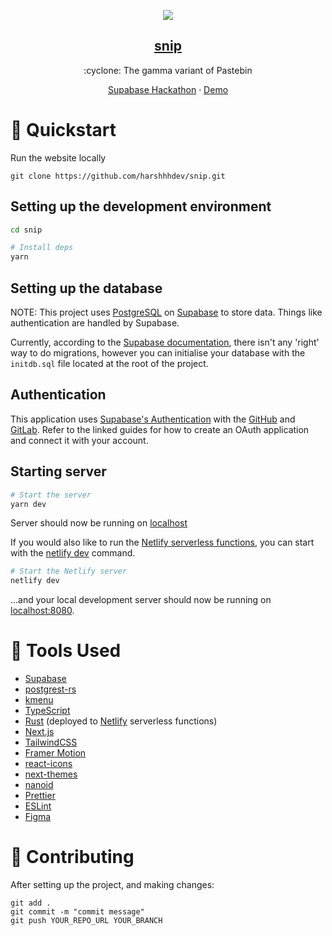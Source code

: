 <p align="center">
  <img src="https://raw.githubusercontent.com/harshhhdev/snip/main/public/Banner.png?token=GHSAT0AAAAAABWYU2PTC3MS2DCQMO2GAWNUYYATIBQ" />
  <a href="https://snip.place">
    <h2 align="center">snip</h2>
  </a>
</p> 
<p align="center">:cyclone: The gamma variant of Pastebin</p>
<p align="center">
  <a href="https://supabase.com/blog/launch-week-5-hackathon">Supabase Hackathon</a>
    ·
  <a href="https://snip.place/">Demo</a>
 </p>

# 🚀 Quickstart

Run the website locally

```
git clone https://github.com/harshhhdev/snip.git
```

## Setting up the development environment

```bash
cd snip

# Install deps
yarn
```

## Setting up the database

NOTE: This project uses [PostgreSQL](https://www.postgresql.org/) on [Supabase](https://supabase.com/database) to store data. Things like authentication are handled by Supabase.

Currently, according to the [Supabase documentation](https://supabase.com/blog/supabase-cli), there isn't any 'right' way to do migrations, however you can initialise your database with the `initdb.sql` file located at the root of the project.

## Authentication 

This application uses [Supabase's Authentication](https://supabase.com/auth) with the [GitHub](https://supabase.com/docs/guides/auth/auth-github) and [GitLab](https://supabase.com/docs/guides/auth/auth-gitlab). Refer to the linked guides for how to create an OAuth application and connect it with your account.

## Starting server

```bash
# Start the server
yarn dev
```

Server should now be running on [localhost](https://localhost:3000)

If you would also like to run the [Netlify serverless functions](https://www.netlify.com/blog/2021/10/14/write-netlify-functions-in-rust/), you can start with the [netlify dev](https://www.netlify.com/products/cli/) command.

```bash
# Start the Netlify server
netlify dev
```

...and your local development server should now be running on [localhost:8080](https://localhost:8080).

# 🔧 Tools Used

- [Supabase](https://supabase.com)
- [postgrest-rs](https://github.com/supabase-community/postgrest-rs)
- [kmenu](https://kmenu.hxrsh.in)
- [TypeScript](https://www.typescriptlang.org/)
- [Rust](https://rust-lang.org) (deployed to [Netlify](https://netlify.com) serverless functions)
- [Next.js](https://nextjs.org/)
- [TailwindCSS](https://tailwindcss.com/)
- [Framer Motion](https://framer.com/motion)
- [react-icons](https://react-icons.github.io/react-icons/)
- [next-themes](https://github.com/pacocoursey/next-themes)
- [nanoid](https://zelark.github.io/nano-id-cc/)
- [Prettier](https://prettier.io/)
- [ESLint](https://eslint.org/)
- [Figma](https://www.figma.com/)

# 🤞 Contributing

After setting up the project, and making changes:

```git
git add .
git commit -m "commit message"
git push YOUR_REPO_URL YOUR_BRANCH
```
